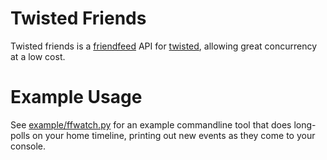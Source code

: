 # Twisted Friends

Twisted friends is a [friendfeed](http://friendfeed.com/) API for
[twisted](http://twistedmatrix.com/), allowing great concurrency at a low cost.

# Example Usage

See
[example/ffwatch.py](/dustin/twisted-friends/tree/master/example/ffwatch.py)
for an example commandline tool that does long-polls on your home timeline,
printing out new events as they come to your console.
